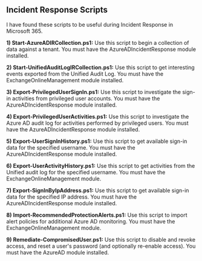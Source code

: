 ## Incident Response Scripts

I have found these scripts to be useful during Incident Response in Microsoft 365.

<b>1) Start-AzureADIRCollection.ps1:</b> Use this script to begin a collection of data against a tenant. You must have the AzureADIncidentResponse module installed.

<b>2) Start-UnifiedAuditLogIRCollection.ps1:</b> Use this script to get interesting events exported from the Unified Audit Log. You must have the ExchangeOnlineManagement module installed.

<b>3) Export-PrivilegedUserSignIn.ps1:</b> Use this script to investigate the sign-in activities from privileged user accounts. You must have the AzureADIncidentResponse module installed.

<b>4) Export-PrivilegedUserActivities.ps1:</b> Use this script to investigate the Azure AD audit log for activities performed by privileged users. You must have the AzureADIncidentResponse module installed.

<b>5) Export-UserSignInHistory.ps1:</b> Use this script to get available sign-in data for the specified username. You must have the AzureADIncidentResponse module installed.

<b>6) Export-UserActivityHistory.ps1:</b> Use this script to get activities from the Unified audit log for the specified username. You must have the ExchangeOnlineManagement module.  
  
<b>7) Export-SignInByIpAddress.ps1:</b> Use this script to get available sign-in data for the specified IP address. You must have the AzureADIncidentResponse module installed. 

<b>8) Import-RecommendedProtectionAlerts.ps1:</b> Use this script to import alert policies for additional Azure AD monitoring. You must have the ExchangeOnlineManagement module.

<b>9) Remediate-CompromisedUser.ps1:</b> Use this script to disable and revoke access, and reset a user's password (and optionally re-enable access). You must have the AzureAD module installed.

